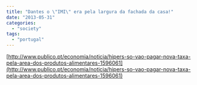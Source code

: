 ```yaml
---
title: "Dantes o \"IMI\" era pela largura da fachada da casa!"
date: "2013-05-31"
categories: 
  - "society"
tags: 
  - "portugal"
---
```


[http://www.publico.pt/economia/noticia/hipers-so-vao-pagar-nova-taxa-pela-area-dos-produtos-alimentares-1596061](http://www.publico.pt/economia/noticia/hipers-so-vao-pagar-nova-taxa-pela-area-dos-produtos-alimentares-1596061)
